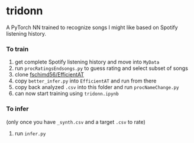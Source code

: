 # tridonn
A PyTorch NN trained to recognize songs I might like based on Spotify listening history.

### To train

1. get complete Spotify listening history and move into `MyData`
2. run `procRatingsEndsongs.py` to guess rating and select subset of songs
3. clone [fschimd56/EfficientAT](https://github.com/fschmid56/EfficientAT)
4. copy `better_infer.py` into `EfficientAT` and run from there
5. copy back analyzed `.csv` into this folder and run `procNameChange.py`
6. can now start training using `tridonn.ipynb`

### To infer

(only once you have `_synth.csv` and a target `.csv` to rate)
1. run `infer.py`
